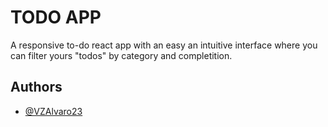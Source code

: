 # TODO APP

A responsive to-do react app with an easy an intuitive interface where you can filter yours "todos" by category and completition.


## Authors

- [@VZAlvaro23](https://github.com/VZAlvaro23)
